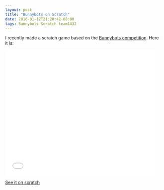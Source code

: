 ```yaml
---
layout: post
title: "Bunnybots on Scratch"
date: 2016-01-12T21:20:42-08:00
tags: Bunnybots Scratch team1432
---
```

I recently made a scratch game based on the [Bunnybots competition](http://team1540.org/bunnybots). Here it is:
<iframe allowtransparency="true" width="485" height="402" src="//scratch.mit.edu/projects/embed/92587235/?autostart=false" frameborder="0" allowfullscreen></iframe>

[See it on scratch](https://scratch.mit.edu/projects/92587235/)
